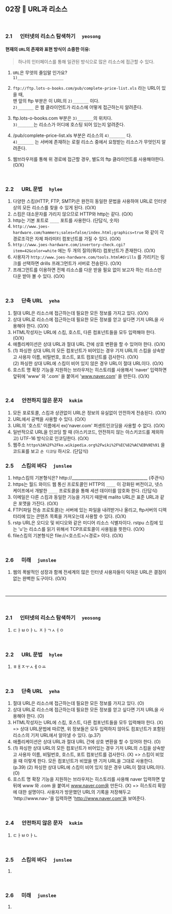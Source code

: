 ## 02장 :octopus:  URL과 리소스
<br>

### 2.1 　 인터넷의 리소스 탐색하기　 `yeosong`

#### 현재의 `URL`의 존재와 표현 방식이 소중한 이유:
> 하나의 인터페이스를 통해 일관된 방식으로 많은 리소스에 접근할 수 있다. 

1. `URL`은 무엇의 줄임말 인가요?<br>
  `1)____________________`

2. `ftp://ftp.lots-o-books.com/pub/complete-price-list.xls` 라는 URL이 있을 때,<br>
  맨 앞의 ftp 부분은 이 URL의 `2)_______` 이다.<br>
  `2)_______` 은 웹 클라이언트가 리소스에 어떻게 접근하는지 알려준다.
4. ftp.lots-o-books.com 부분은 `3)_______`의 위치다.<br>
  `3)_______`는 리소스가 어디에 호스팅 되어 있는지 알려준다.
5. /pub/complete-price-list.xls 부분은 리소스의 `4)_______` 다.<br>
  `4)_______` 는 서버에 존재하는 로컬 리소스 중에서 요청받는 리소스가 무엇인지 알려준다.
5. 웹브라우저를 통해 위 경로에 접근할 경우, 별도의 ftp 클라이언트를 사용해야한다. (O/X)
<br>

### 2.2 　 URL 문법　 `hylee`
1. 다양한 스킴(HTTP, FTP, SMTP)은 완전히 동일한 문법을 사용하여 URL로 인터넷상의 모든 리소스를 찾을 수 있게 된다. (O/X)
1. 스킴은 대소문자를 가리지 않으므로 HTTP와 http는 같다. (O/X)
1. http는 기본 포트로 `____` 포트를 사용한다. (단답식, 숫자)
1. `http://www.joes-hardware.com/hammers;sales=false/index.html;graphics=true` 와 같이 각 경로조각은 자체 파라미터 컴포넌트를 가질 수 있다. (O/X)
1. `http://www.joes-hardware.com/invertory-check.cgi?item=42&color=white` 에는 두 개의 질의(쿼리) 컴포넌트가 존재한다. (O/X)
1. 사용자가 `http://www.joes-hardware.com/tools.html#drills` 를 가리키는 링크를 선택하면 drills 프래그먼트가 서버로 전송된다. (O/X)
1. 프래그먼트를 이용하면 전체 리소스를 다운 받을 필요 없이 보고자 하는 리소스만 다운 받아 볼 수 있다. (O/X)
<br>

### 2.3 　 단축 URL　 `yeha`
1. 절대 URL은 리소스에 접근하는데 필요한 모든 정보를 가지고 있다. (O/X)
2. 상대 URL로 리소스에 접근하는데 필요한 모든 정보를 얻고 싶다면 기저 URL을 사용해야 한다. (O/X)
3. HTML작성자는 URL에 스킴, 호스트, 다른 컴포넌트들을 모두 입력해야 한다. (O/X)
4. 애플리케이션은 상대 URL과 절대 URL 간에 상호 변환을 할 수 있어야 한다. (O/X)
5. (1) 파싱한 상대 URL의 모든 컴포넌트가 비어있는 경우 기저 URL의 스킴을 상속받고 사용자 이름, 비밀번호, 호스트, 포트 컴포넌트를 검사한다. (O/X)  
  (2) 파싱한 상대 URL에 스킴이 비어 있지 않은 경우 URL이 절대 URL이다. (O/X)
6. 호스트 명 확장 기능을 지원하는 브라우저는 히스토리를 사용해서 'naver' 입력하면 앞뒤에 'www' 와 '.com' 을 붙여서 'www.naver.com' 을 만든다. (O/X)
<br>

### 2.4 　 안전하지 않은 문자　 `kukim`
1. 모든 포로토콜, 스킴과 상관없이 URL은 정보의 유실없이 안전하게 전송된다. (O/X)
1. URL에서 공백을 사용할 수 있다. (O/X)
1. URL의 '호스트' 이름에서 ex)'naver.com' 퍼센트인코딩을 사용할 수 없다. (O/X)
1. 일반적으로 URL을 인코딩 할 때 (아스키코드, 안전하지 않는 아스키코드를 제외하고) UTF-16 방식으로 인코딩한다. (O/X)
1. 웹주소 `https%3A%2F%2Fko.wikipedia.org%2Fwiki%2F%EC%82%AC%EB%9E%91` 을 코드표를 보고 `손 디코딩` 하시오. (단답식)

### 2.5 　 스킴의 바다　 `junslee`
1. http스킴의 기본형식은? http://_____________________________________ (주관식)
1. https는 월드 와이드 웹 통신 프로토콜인 HTTP의 `____` 이 강화된 버전이고, 넷스케이프에서 개발한 `____` 프로토콜을 통해 세션 데이터를 암호화 한다. (단답식)
1. 이메일은 다른 스킴과 동일한 기능을 가지기 때문에 malito URL은 표준 URL과 같은 포맷을 가진다. (O/X)
1. FTP(파일 전송 프로토콜)는 서버에 있는 파일을 내려받거나 올리고, ftp서버의 디렉터리에 있는 콘텐츠 목록을 가져오는데 사용할 수 있다. (O/X)
1. rstp URL은 오디오 및 비디오와 같은 미디어 리소스 식별자이다. rstpu 스킴에 있는 'u'는 리소스를 읽기 위해서 TCP프로토콜이 사용됨을 뜻한다. (O/X)
1. file스킴의 기본형식은 file://<호스트>/<경로> 이다. (O/X)
<br>

### 2.6 　 미래　 `junslee`
1. 웹의 폭발적인 성장과 함께 전세계의 많은 인터넷 사용자들이 익혀온 URL은 결점이 없는 완벽한 도구이다. (O/X)
<br>

-----
<br>

### 2.1 　 인터넷의 리소스 탐색하기　 `yeosong`
1. ㄷㅏㅂㅇㅏㄴ ㅈㅏㄱㅅㅓㅇ
<br>

### 2.2 　 URL 문법　 `hylee`
1. ㅎㅐㅈㅜㅅㅔㅇㅛ
<br>

### 2.3 　 단축 URL　 `yeha`
1. 절대 URL은 리소스에 접근하는데 필요한 모든 정보를 가지고 있다. (O)
2. 상대 URL로 리소스에 접근하는데 필요한 모든 정보를 얻고 싶다면 기저 URL을 사용해야 한다. (O)
3. HTML작성자는 URL에 스킴, 호스트, 다른 컴포넌트들을 모두 입력해야 한다. (X) 
  => 상대 URL문법에 따르면, 위 정보들은 모두 입력하지 않아도 컴포넌트가 포함된 리소스의 기저 URL에서 알아낼 수 있다. (p.37) 
4. 애플리케이션은 상대 URL과 절대 URL 간에 상호 변환을 할 수 있어야 한다. (O)
5. (1) 파싱한 상대 URL의 모든 컴포넌트가 비어있는 경우 기저 URL의 스킴을 상속받고 사용자 이름, 비밀번호, 호스트, 포트 컴포넌트를 검사한다. (X) 
     => 스킴이 비었을 때 이렇게 한다. 모든 컴포넌트가 비었을 땐 기저 URL을 그대로 사용한다. (p.39)
  (2) 파싱한 상대 URL에 스킴이 비어 있지 않은 경우 URL이 절대 URL이다. (O)
6. 호스트 명 확장 기능을 지원하는 브라우저는 히스토리를 사용해 naver 입력하면 앞뒤에 www 와 .com 을 붙여서 www.naver.com을 만든다. (X) 
  => 히스토리 확장에 대한 설명이다. 사용자가 방문했던 URL의 기록을 저장해두고 'http://www.nav-'을 입력하면 'http://www.naver.com'을 보여준다. 
<br>

### 2.4 　 안전하지 않은 문자　 `kukim`
1. ㄷㅏㅂㅇㅏㄴ
<br>

### 2.5 　 스킴의 바다　 `junslee`
1. 
<br>

### 2.6 　 미래　 `junslee`
1. 
<br>
